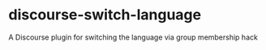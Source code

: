 # discourse-switch-language
A Discourse plugin for switching the language via group membership hack
